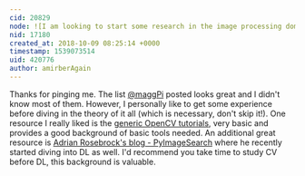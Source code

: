 ```yaml
---
cid: 20829
node: ![I am looking to start some research in the image processing domain, for which I am currently trying to find a problem. I would love to know what other folks are working on!](../notes/tech4gt/09-27-2018/i-am-looking-to-start-some-research-in-the-image-processing-domain-for-which-i-am-currently-trying-to-find-a-problem-i-would-love-to-know-what-other-folks-are-working-on)
nid: 17180
created_at: 2018-10-09 08:25:14 +0000
timestamp: 1539073514
uid: 420776
author: amirberAgain
---
```


Thanks for pinging me. The list [@maggPi](/profile/maggPi) posted looks great and I didn't know most of them. However, I personally like to get some experience before diving in the theory of it all (which is necessary, don't skip it!). One resource I really liked is the [generic OpenCV tutorials](https://docs.opencv.org/3.0-beta/doc/py_tutorials/py_tutorials.html), very basic and provides a good background of basic tools needed. An additional great resource is [Adrian Rosebrock's blog - PyImageSearch](https://www.pyimagesearch.com/) where he recently started diving into DL as well. I'd recommend you take time to study CV before DL, this background is valuable.